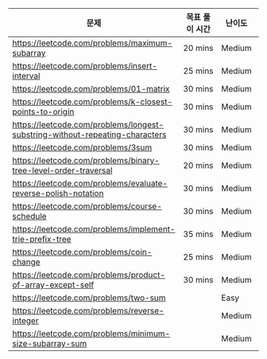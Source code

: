 | 문제                                                                         | 목표 풀이 시간 | 난이도 | 상태     | 풀이                                                               |
| ---------------------------------------------------------------------------- | -------------- | ------ | -------- | ------------------------------------------------------------------ |
| https://leetcode.com/problems/maximum-subarray                               | 20 mins        | Medium | `REPEAT` | [Link](./230717_Maximum-Subarray.js)                               |
| https://leetcode.com/problems/insert-interval                                | 25 mins        | Medium | `REPEAT` | [Link](./230719_Insert-Interval.js)                                |
| https://leetcode.com/problems/01-matrix                                      | 30 mins        | Medium | `REPEAT` | [Link](./230717_01-Matrix.js)                                      |
| https://leetcode.com/problems/k-closest-points-to-origin                     | 30 mins        | Medium | `SOLVE`  | [Link](./230719_K-Closest-Points-to-Origin.js)                     |
| https://leetcode.com/problems/longest-substring-without-repeating-characters | 30 mins        | Medium | `SOLVE`  | [Link](./230717_Longest-Substring-Without-Repeating-Characters.js) |
| https://leetcode.com/problems/3sum                                           | 30 mins        | Medium | `REPEAT` | [Link](./230717_3Sum.js)                                           |
| https://leetcode.com/problems/binary-tree-level-order-traversal              | 20 mins        | Medium | `REPEAT` | [Link](./230719_Binary-Tree-Level-Order-Traversal.js)              |
| https://leetcode.com/problems/evaluate-reverse-polish-notation               | 30 mins        | Medium | `SOLVE`  | [Link](./230719_Evaluate-Reverse-Polish-Notation.js)               |
| https://leetcode.com/problems/course-schedule                                | 30 mins        | Medium | `REPEAT` | [Link](./230718_Course-Schedule.js)                                |
| https://leetcode.com/problems/implement-trie-prefix-tree                     | 35 mins        | Medium | `REPEAT` | [Link](./230719_Implement-Trie.js)                                 |
| https://leetcode.com/problems/coin-change                                    | 25 mins        | Medium | `REPEAT` | [Link](./230718_Coin-Change.js)                                    |
| https://leetcode.com/problems/product-of-array-except-self                   | 30 mins        | Medium | `REPEAT` | [Link](./230718_Product-of-Array-Except-Self.js)                   |
| https://leetcode.com/problems/two-sum                                        |                | Easy   | `SOLVE`  | [Link](./230720_Two-Sum.js)                                        |
| https://leetcode.com/problems/reverse-integer                                |                | Medium | `SOLVE`  | [Link](./230720_Reverse-Integer.js)                                |
| https://leetcode.com/problems/minimum-size-subarray-sum                      |                | Medium | `REPEAT` | [Link](./230720_Minimum-Size-Subarray-Sum.js)                      |
